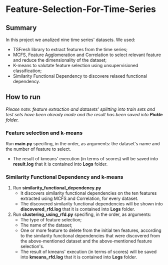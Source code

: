 # Feature-Selection-For-Time-Series

## Summary
In this project we analized nine time series' datasets.
We used:
  - TSFresh library to extract features from the time series;
  - MCFS, Feature Agglomeration and Correlation to select relevant feature and reduce the dimensionality of the dataset;
  - K-means to valutate feature selection using unsupervisioned classification;
  - Similarity Functional Dependency to discovere relaxed functional dependency.
  

## How to run

*Please note: feature extraction and datasets' splitting into train sets and test sets have been already made and the result has been saved into **Pickle** folder.* 

### Feature selection and k-means
Run **main.py** specifing, in the order, as arguments: the dataset's name and the number of feature to select.
  - The result of kmeans' execution (in terms of scores) will be saved into **result.log** that it is contained into **Logs** folder. 

### Similarity Functional Dependency and k-means
1. Run **similarity_functional_dependency.py**
    - It discovers similarity functional dependencies on the ten features extracted using MCFS and Correlation, for every dataset.
    - The discovered similarity functional dependencies will be shown into **discovered_rfd.log** that it is contained into **Logs** folder.
2. Run **clustering_using_rfd.py** specifing, in the order, as arguments:
    - The type of feature selection;
    - The name of the dataset;
    - One or more feature to delete from the initial ten features, according to the similarity functional dependencies that were discovered from the above-mentioned dataset and the above-mentioned feature selection's.
    - The result of kmeans' execution (in terms of scores) will be saved into **kmeans_rfd.log** that it is contained into **Logs** folder.
